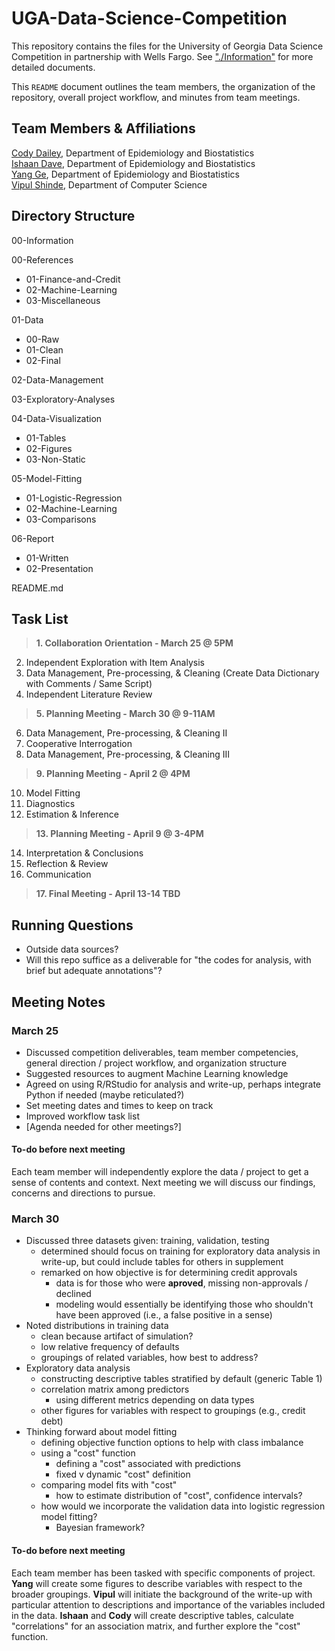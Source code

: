 # UGA-Data-Science-Competition

This repository contains the files for the University of Georgia Data Science Competition in partnership with Wells Fargo. See ["./Information"](https://github.com/daileyco/UGA-Data-Science-Competition/tree/main/00-Information) for more detailed documents. 

This `README` document outlines the team members, the organization of the repository, overall project workflow, and minutes from team meetings. 






## Team Members & Affiliations  
  
[Cody Dailey](https://daileyco.github.io/), Department of Epidemiology and Biostatistics  
[Ishaan Dave](https://github.com/ishaandave), Department of Epidemiology and Biostatistics  
[Yang Ge](https://yangepi.github.io/), Department of Epidemiology and Biostatistics  
[Vipul Shinde](https://github.com/Vipul-15), Department of Computer Science  
  
  
  
  
  
  
## Directory Structure  

00-Information  
  
00-References  
- 01-Finance-and-Credit  
- 02-Machine-Learning  
- 03-Miscellaneous  
  
01-Data  
- 00-Raw  
- 01-Clean  
- 02-Final
  
02-Data-Management  
  
03-Exploratory-Analyses  
  
04-Data-Visualization  
- 01-Tables
- 02-Figures
- 03-Non-Static
  
05-Model-Fitting  
- 01-Logistic-Regression
- 02-Machine-Learning
- 03-Comparisons
  
06-Report  
- 01-Written
- 02-Presentation
  
  
README.md
  
  
  
  
  
  
## Task List  
  
>**1. Collaboration Orientation - March 25 @ 5PM**  
2. Independent Exploration with Item Analysis
3. Data Management, Pre-processing, & Cleaning (Create Data Dictionary with Comments / Same Script)   
4. Independent Literature Review  
>**5. Planning Meeting - March 30 @ 9-11AM**  
6. Data Management, Pre-processing, & Cleaning II  
7. Cooperative Interrogation  
8. Data Management, Pre-processing, & Cleaning III  
>**9. Planning Meeting - April 2 @ 4PM**  
10. Model Fitting  
11. Diagnostics  
12. Estimation & Inference  
>**13. Planning Meeting - April 9 @ 3-4PM**  
14. Interpretation & Conclusions  
15. Reflection & Review  
16. Communication  
>**17. Final Meeting - April 13-14 TBD**  






## Running Questions  
- Outside data sources?
- Will this repo suffice as a deliverable for "the codes for analysis, with brief but adequate annotations"? 






## Meeting Notes

### March 25

- Discussed competition deliverables, team member competencies, general direction / project workflow, and organization structure
- Suggested resources to augment Machine Learning knowledge
- Agreed on using R/RStudio for analysis and write-up, perhaps integrate Python if needed (maybe reticulated?)
- Set meeting dates and times to keep on track
- Improved workflow task list
- [Agenda needed for other meetings?]

#### To-do before next meeting
Each team member will independently explore the data / project to get a sense of contents and context. Next meeting we will discuss our findings, concerns and directions to pursue. 



### March 30

- Discussed three datasets given: training, validation, testing
  - determined should focus on training for exploratory data analysis in write-up, but could include tables for others in supplement
  - remarked on how objective is for determining credit approvals
    - data is for those who were **aproved**, missing non-approvals / declined
    - modeling would essentially be identifying those who shouldn't have been approved (i.e., a false positive in a sense)
- Noted distributions in training data
  - clean because artifact of simulation?
  - low relative frequency of defaults
  - groupings of related variables, how best to address?
- Exploratory data analysis
  - constructing descriptive tables stratified by default (generic Table 1)
  - correlation matrix among predictors
    - using different metrics depending on data types
  - other figures for variables with respect to groupings (e.g., credit debt)
- Thinking forward about model fitting
  - defining objective function options to help with class imbalance
  - using a "cost" function
    - defining a "cost" associated with predictions
    - fixed v dynamic "cost" definition
  - comparing model fits with "cost"
    - how to estimate distribution of "cost", confidence intervals?
  - how would we incorporate the validation data into logistic regression model fitting?
    - Bayesian framework?

#### To-do before next meeting

Each team member has been tasked with specific components of project. **Yang** will create some figures to describe variables with respect to the broader groupings. **Vipul** will initiate the background of the write-up with particular attention to descriptions and importance of the variables included in the data. **Ishaan** and **Cody** will create descriptive tables, calculate "correlations" for an association matrix, and further explore the "cost" function. 

